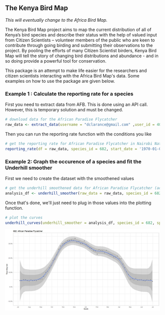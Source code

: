 ## The Kenya Bird Map

*This will eventually change to the Africa Bird Map.*

The Kenya Bird Map project aims to map the current distribution of all of Kenya’s bird species and describe their status with the help of valued input from Citizen Scientists – volunteer members of the public who are keen to contribute through going birding and submitting their observations to the project. By pooling the efforts of many Citizen Scientist birders, Kenya Bird Map will tell the story of changing bird distributions and abundance - and in so doing provide a powerful tool for conservation.


This package is an attempt to make life easier for the researchers and citizen scientists interacting with the Africa Bird Map's data. Some examples on how to use the package are given below.


### Example 1 : Calculate the reporting rate for a species


First you need to extract data from AFB. This is done using an API call. However, this is temporary solution and must be changed. 
```r
# download data for the African Paradise Flycatcher
raw_data <- extract_data(username = "dclarance@gmail.com" ,user_id = 40664, password = "xxxxx", species_id = 682)

```

Then you can run the reporting rate function with the conditions you like 

```r 
# get the reporting rate for African Paradise Flycatcher in Nairobi National Park
reporting_rate(df = raw_data, species_id = 682, start_date = '1970-01-01', end_date = Sys.Date(), pentad_id = '0120-3650')

```

### Example 2: Graph the occurence of a species and fit the Underhill smoother


First we need to create the dataset with the smoothened values
```r 
# get the underhill smoothened data for African Paradise Flycatcher (across Africa)
analysis_df <- underhill_smoother(raw_data = raw_data, species_id = 682, start_month = 7, pentade_window = 3, first_pentade = 1, last_pentade = 73)

```

Once that's done, we'll just need to plug in those values into the plotting function. 

```r 
# plot the curves
underhill_curves(underhill_smoother = analysis_df, species_id = 682, species_name = "African Paradise Flycatcher")
```


![African Paradise Flycatcher](APF.jpeg)